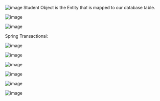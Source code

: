 
![image](https://github.com/user-attachments/assets/49f637d5-da54-44eb-8c56-5ae0fdbc4425)
Student Object is the Entity that is mapped to our database table.

![image](https://github.com/user-attachments/assets/5d19b6dd-36c2-4453-811e-7c37dd25423d)

![image](https://github.com/user-attachments/assets/f7bdc6f7-4c58-4af7-b719-13f4ba0901d4)

Spring Transactional:

![image](https://github.com/user-attachments/assets/cca90c9d-13db-45cd-9072-b3358b265ec5)

![image](https://github.com/user-attachments/assets/9d4ec08c-3f4f-4da3-b55c-b71141816748)

![image](https://github.com/user-attachments/assets/96bbee11-c18b-4606-820e-3a7f81215905)

![image](https://github.com/user-attachments/assets/9a7f17e9-bd91-47db-80f0-d8acafee8de8)

![image](https://github.com/user-attachments/assets/0b178fc5-f095-4433-ad9c-30b35646a318)

![image](https://github.com/user-attachments/assets/503720c9-5c64-48e4-999e-22e07fa5e5b3)

